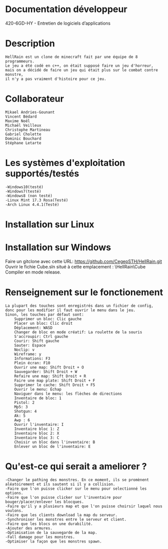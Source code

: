 ﻿#	Documentation développeur
420-6GD-HY - Entretien de logiciels d’applications

#	Description
	HellRain est un clone de minecraft fait par une équipe de 8 programmeurs.
	Le jeu a été codé en c++, on était supposé faire un jeu d'horreur,
	mais on a décidé de faire un jeu qui était plus sur le combat contre monstre,
	il n'y a pas vraiment d'histoire pour ce jeu.
#	Collaborateur
	Mikael Andries-Gounant
	Vincent Bédard
	Maxime Noël
	Michaël Veilleux
	Christophe Martineau
	Gabriel Cholette
	Dominic Bouchard
	Stéphane Letarte
#	Les systèmes d'exploitation supportés/testés
	-Windows10(testé) 
	-Windows7(testé)
	-Windows8 (non testé)
	-Linux Mint 17.3 Rosa(Testé)
	-Arch Linux 4.4.1(Testé)

#	Installation sur Linux

#	Installation sur Windows
Faire un gitclone avec cette URL: https://github.com/CegepSTH/HellRain.git
Ouvrir le fichie Cube.sln situé à cette emplacement : \HellRain\Cube
Compiler en mode release.
#	Renseignement sur le fonctionement
	La plupart des touches sont enregistrés dans un fichier de config, donc pour les modifier il faut ouvrir le menu dans le jeu.
	Sinon, les touches par défaut sont:
		Supprimer un bloc: Clic gauche
		Placer un bloc: Clic droit
		Déplacement: WASD
		Changer de bloc en mode créatif: La roulette de la souris
		S'accroupir: Ctrl gauche
		Courir: Shift gauche
		Sauter: Espace
		Noclip: v
		Wireframe: y
		Informations: F3
		Plein écran: F10
		Ouvrir une map: Shift Droit + O
		Sauvegarder: Shift Droit + W
		Refaire une map: Shift Droit + R
		Faire une map plate: Shift Droit + F
		Supprimer le cache: Shift Droit + F5
		Ouvrir le menu: Échap
		Naviguer dans le menu: les flèches de directions
		Inventaire de bloc: 1
		Pistol: 2
		Mp5: 3
		Shotgun: 4
		Ak: 5
		Awp : 6
		Ouvrir l'inventaire: I
		Inventaire bloc 1: Z
		Inventaire bloc 2: X
		Inventaire bloc 3: C
		Choisir un bloc dans l'inventaire: B
		Enlever un bloc de l'inventaire: E
		
#	Qu'est-ce qui serait a ameliorer ?
	-Changer le pathing des monstres. En ce moment, ils se promènent aléatoirement et ils sautent si il y a collision.
	-Faire que l'on puisse clicker sur le menu pour selectionné les options.
	-Faire que l'on puisse clicker sur l'inventaire pour bouger/placer/enlever les blocques.
	-Faire qu'il y a plusieurs map et que l'on puisse choirsir laquel nous voulons.
	-Faire que les clients download la map du serveur.
	-Synchroniser les monstres entre le serveur et client.
	-Faire que les blocs on une durabilité.
	-Ajouter des armures.
	-Optimisation de la sauvegarde de la map.
	-Fall damage pour les monstres.
	-Optimiser la façon que les monstres spawn.
